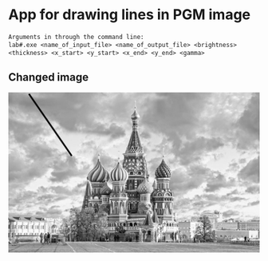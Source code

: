 # App for drawing lines in PGM image  
```
Arguments in through the command line:
lab#.exe <name_of_input_file> <name_of_output_file> <brightness> <thickness> <x_start> <y_start> <x_end> <y_end> <gamma>
```
## Changed image
   ![Line](2_lab/res.png)
